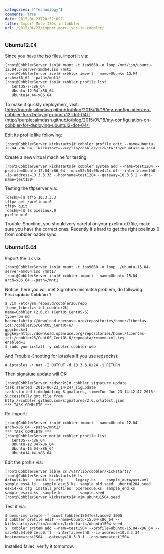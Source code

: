 ```yaml
---
categories: ["Technology"]
comments: true
date: 2015-06-23T20:52:09Z
title: Import More ISOs in Cobbler
url: /2015/06/23/import-more-isos-in-cobbler/
---
```


### Ubuntu12.04
Since you have the iso files, import it via:    

```
[root@CobblerServer iso]# mount -t iso9660 -o loop /mnt/iso/ubuntu-12.04.3-server-amd64.iso /mnt1
[root@CobblerServer iso]# cobbler import --name=Ubuntu-12.04 --arch=x86_64 --path=/mnt1/
[root@CobblerServer iso]# cobbler profile list
   CentOS-7-x86_64
   Ubuntu-12.04-x86_64
   Ubuntu14.04-x86_64
```

To make it quickly deployment, visit:      
[http://purplepalmdash.github.io/blog/2015/05/18/my-configuration-on-cobbler-for-deploying-ubuntu12-dot-04/](http://purplepalmdash.github.io/blog/2015/05/18/my-configuration-on-cobbler-for-deploying-ubuntu12-dot-04/)    

Edit its profile like following:     

```
[root@CobblerServer kickstarts]# cobbler profile edit --name=Ubuntu-12.04-x86_64 --kickstart=/var/lib/cobbler/kickstarts/ubuntu1204.seed 
```

Create a new virtual machine for testing.    

```
[root@CobblerServer kickstarts]# cobbler system add --name=test1204 --profile=Ubuntu-12.04-x86_64 --mac=52:54:00:e4:2c:df --interface=eth0 --ip-address=10.3.3.33 --hostname=test1204 --gateway=10.3.3.1 --dns-name=test1204
```

Testing the tftpserver via:     

```
[dash@~]$ tftp 10.3.3.3   
tftp> get /pxelinux.0
tftp> quit
[dash@~]$ ls pxelinux.0 
pxelinux.0
```

Trouble-Shooting, you should very careful on your pxelinux.0 file, make sure you have the correct ones. Recently it's hard to get the right pxelinux.0 from cobbler loader sync.     


### Ubuntu15.04
Import the iso via:    

```
[root@CobblerServer iso]# mount -t iso9660 -o loop ./ubuntu-15.04-server-amd64.iso /mnt1/
[root@CobblerServer iso]# cobbler import --name=Ubuntu-15.04 --arch=x86_64 --path=/mnt1
```

Notice, here you will met Signature mismatch problem, do following:     
First update Cobbler: ?    

```
$ vim /etc/yum.repos.d/cobbler26.repo
[home_libertas-ict_cobbler26]
name=Cobbler (2.6.x) (CentOS_CentOS-6)
type=rpm-md
baseurl=http://download.opensuse.org/repositories/home:/libertas-ict:/cobbler26/CentOS_CentOS-6/
gpgcheck=1
gpgkey=http://download.opensuse.org/repositories/home:/libertas-ict:/cobbler26/CentOS_CentOS-6/repodata/repomd.xml.key
enabled=1
$ sudo yum install -y cobbler cobbler-web
```

And Trouble-Shooting for iptables(If you use redsocks):     

```
# iptables -t nat -I OUTPUT -d 10.3.3.0/24 -j RETURN
```
Then signature update will OK:    

```
[root@CobblerServer redsocks]# cobbler signature update
task started: 2015-06-23_144247_sigupdate
task started (id=Updating Signatures, time=Tue Jun 23 14:42:47 2015)
Successfully got file from http://cobbler.github.com/signatures/2.6.x/latest.json
*** TASK COMPLETE ***

```

Re-import:      

```
[root@CobblerServer iso]# cobbler import --name=Ubuntu-12.04 --arch=x86_64 --path=/mnt1/
*** TASK COMPLETE ***
[root@CobblerServer mnt]# cobbler profile list
   CentOS-7-x86_64
   Ubuntu-12.04-x86_64
   Ubuntu-15.04-x86_64
   Ubuntu14.04-x86_64
```

Edit the profile via:      

```
[root@CobblerServer lib]# cd /var/lib/cobbler/kickstarts/
[root@CobblerServer kickstarts]# ls
default.ks    esxi5-ks.cfg      legacy.ks     sample_autoyast.xml  sample_esx4.ks   sample_esxi5.ks  sample_old.seed  ubuntu1204.seed
esxi4-ks.cfg  install_profiles  pxerescue.ks  sample_end.ks        sample_esxi4.ks  sample.ks        sample.seed
[root@CobblerServer kickstarts]# vim ubuntu1504.seed
```

Test it via:    

```
$ qemu-img create -f qcow2 Cobbler1504Test.qcow2 100G
$ cobbler profile edit --name=Ubuntu-15.04-x86_64 --kickstart=/var/lib/cobbler/kickstarts/ubuntu1504.seed
$  cobbler system add --name=test1504 --profile=Ubuntu-15.04-x86_64 --mac=52:54:00:2e:c0:ff --interface=eth0 --ip-address=10.3.3.34 --hostname=test1504 --gateway=10.3.3.1 --dns-name=test1504

```

Installed failed, verify it tomorrow.    
